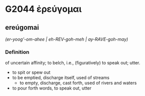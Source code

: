 # G2044 ἐρεύγομαι

## ereúgomai

_(er-yoog'-om-ahee | eh-REV-goh-meh | ay-RAVE-goh-may)_

### Definition

of uncertain affinity; to belch, i.e., (figuratively) to speak out; utter.

- to spit or spew out
- to be emptied, discharge itself, used of streams
  - to empty, discharge, cast forth, used of rivers and waters
- to pour forth words, to speak out, utter


